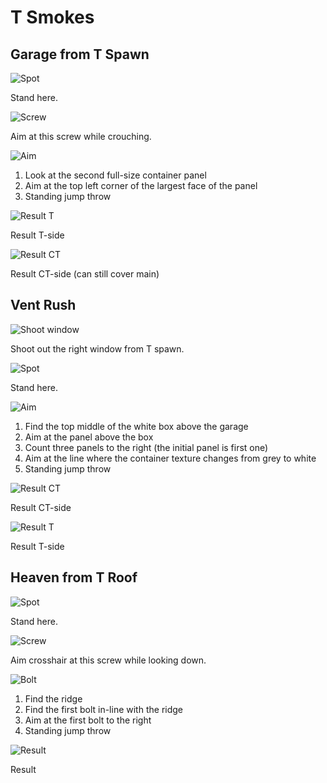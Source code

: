 # T Smokes

## Garage from T Spawn

![Spot](./t/garage/spot.jpg)

Stand here.

![Screw](./t/garage/screw.jpg)

Aim at this screw while crouching.

![Aim](./t/garage/aim.jpg)

1. Look at the second full-size container panel
2. Aim at the top left corner of the largest face of the panel
3. Standing jump throw

![Result T](./t/garage/result_t.jpg)

Result T-side

![Result CT](./t/garage/result_ct.jpg)

Result CT-side (can still cover main)

## Vent Rush

![Shoot window](./t/vent-rush/window.jpg)

Shoot out the right window from T spawn.

![Spot](./t/vent-rush/spot.jpg)

Stand here.

![Aim](./t/vent-rush/aim.jpg)

1. Find the top middle of the white box above the garage
2. Aim at the panel above the box
3. Count three panels to the right (the initial panel is first one)
4. Aim at the line where the container texture changes from grey to white
5. Standing jump throw

![Result CT](./t/vent-rush/result_ct.jpg)

Result CT-side

![Result T](./t/vent-rush/result_t.jpg)

Result T-side

## Heaven from T Roof

![Spot](./t/heaven/spot.jpg)

Stand here.

![Screw](./t/heaven/screw.jpg)

Aim crosshair at this screw while looking down.

![Bolt](./t/heaven/aim.jpg)

1. Find the ridge
2. Find the first bolt in-line with the ridge
3. Aim at the first bolt to the right
4. Standing jump throw

![Result](./t/heaven/res.jpg)

Result
